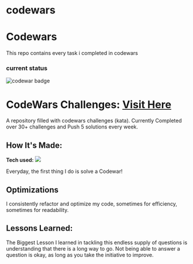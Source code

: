 # codewars
# Codewars


This repo contains every task i completed in codewars

<h3>current status</h3>
<img src="https://www.codewars.com/users/aydinlee/badges/large" alt="codewar badge">


# CodeWars Challenges: <a target="_blank" href="https://www.codewars.com/users/miraclemoses" >Visit Here</a> 


A repository filled with codewars challenges (kata). Currently Completed over 30+ challenges and Push 5 solutions every week.

## How It's Made:

**Tech used:** <img src="https://img.shields.io/static/v1?label=|&message=JAVASCRIPT&color=3c7f5d&style=plastic&logo=javascript"/>

Everyday, the first thing I do is solve a Codewar! 

## Optimizations

I consistently refactor and optimize my code, sometimes for efficiency, sometimes for readability. 

## Lessons Learned:

The Biggest Lesson I learned in tackling this endless supply of questions is understanding that there is a long way to go. Not being able to answer a question is okay, as long as you take the initiative to improve.
